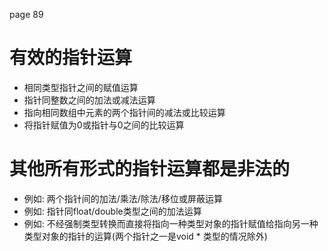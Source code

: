 page 89

有效的指针运算
================================

+ 相同类型指针之间的赋值运算
+ 指针同整数之间的加法或减法运算
+ 指向相同数组中元素的两个指针间的减法或比较运算
+ 将指针赋值为0或指针与0之间的比较运算


其他所有形式的指针运算都是非法的
================================

+ 例如: 两个指针间的加法/乘法/除法/移位或屏蔽运算
+ 例如: 指针同float/double类型之间的加法运算
+ 例如: 不经强制类型转换而直接将指向一种类型对象的指针赋值给指向另一种类型对象的指针的运算(两个指针之一是void * 类型的情况除外)


